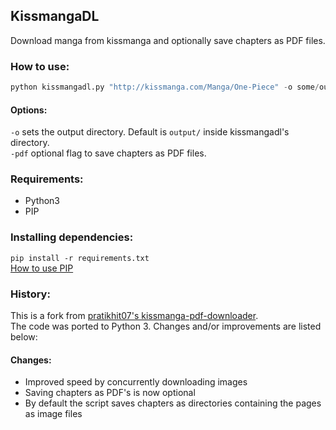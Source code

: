 ## KissmangaDL
Download manga from kissmanga and optionally save chapters as PDF files.

### How to use:
```python
python kissmangadl.py "http://kissmanga.com/Manga/One-Piece" -o some/output/directory -pdf
```

#### Options:

`-o` sets the output directory. Default is `output/` inside kissmangadl's directory. <br>
`-pdf` optional flag to save chapters as PDF files.

### Requirements:
* Python3
* PIP

### Installing dependencies:
`pip install -r requirements.txt` <br>
[How to use PIP](https://www.makeuseof.com/tag/install-pip-for-python/)

### History:

This is a fork from [pratikhit07's kissmanga-pdf-downloader](https://github.com/pratikhit07/kissmanga-pdf-downloader). <br>
The code was ported to Python 3. Changes and/or improvements are listed below:

#### Changes:
* Improved speed by concurrently downloading images
* Saving chapters as PDF's is now optional
* By default the script saves chapters as directories containing the pages as image files
